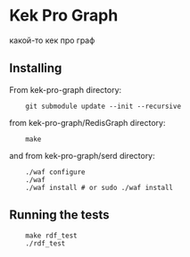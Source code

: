 # Kek Pro Graph
какой-то кек про граф

## Installing

From kek-pro-graph directory:
```
    git submodule update --init --recursive
```
from kek-pro-graph/RedisGraph directory:
```
    make
```
and from kek-pro-graph/serd directory:
```
    ./waf configure
    ./waf
    ./waf install # or sudo ./waf install
```

## Running the tests

```
    make rdf_test
    ./rdf_test
```


